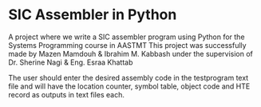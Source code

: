 # SIC Assembler in Python
 A project where we write a SIC assembler program using Python for the Systems Programming course in AASTMT
 This project was successfully made by Mazen Mamdouh & Ibrahim M. Kabbash under the supervision of Dr. Sherine Nagi & Eng. Esraa Khattab
 
 The user should enter the desired assembly code in the testprogram text file and will have the location counter, symbol table, object code and HTE record as outputs in text files each.
